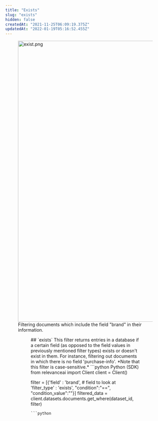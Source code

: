 ```yaml
---
title: "Exists"
slug: "exists"
hidden: false
createdAt: "2021-11-25T06:09:19.375Z"
updatedAt: "2022-01-19T05:16:52.455Z"
---
```

<figure>
<img src="https://files.readme.io/c6d0d9c-exist.png" width="880" alt="exist.png" />
<figcaption>Filtering documents which include the field "brand" in their information.</figcaption>
<figure>
## `exists`
This filter returns entries in a database if a certain field (as opposed to the field values in previously mentioned filter types) exists or doesn't exist in them. For instance, filtering out documents in which there is no field 'purchase-info'. *Note that this filter is case-sensitive.*
```python Python (SDK)
from relevanceai import Client
client = Client()

filter = [{'field' : 'brand', # field to look at
 'filter_type' : 'exists',
 "condition":"==",
 "condition_value":""}]
filtered_data = client.datasets.documents.get_where(dataset_id, filter)
```
```python
```
